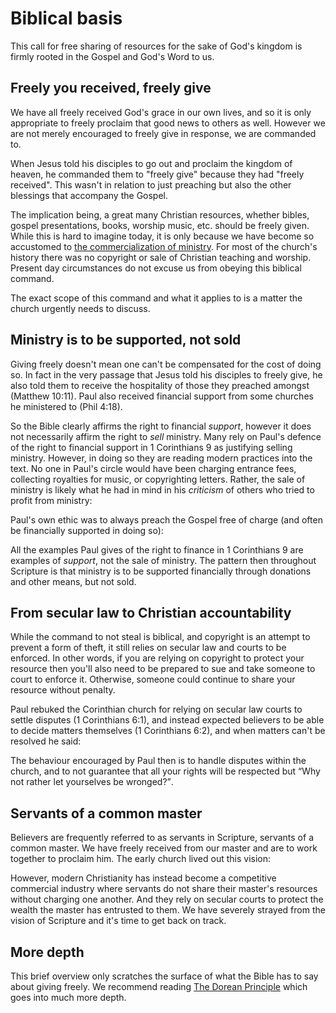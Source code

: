
<script lang='ts' setup>

import BibleQuote from '@/_comp/BibleQuote.vue'

</script>


# Biblical basis

This call for free sharing of resources for the sake of God's kingdom is firmly rooted in the Gospel and God's Word to us.


## Freely you received, freely give
We have all freely received God's grace in our own lives, and so it is only appropriate to freely proclaim that good news to others as well. However we are not merely encouraged to freely give in response, we are commanded to.

When Jesus told his disciples to go out and proclaim the kingdom of heaven, he commanded them to "freely give" because they had "freely received". This wasn't in relation to just preaching but also the other blessings that accompany the Gospel.

<BibleQuote passage='Matt 10:7-8'></BibleQuote>

The implication being, a great many Christian resources, whether bibles, gospel presentations, books, worship music, etc. should be freely given. While this is hard to imagine today, it is only because we have become so accustomed to [the commercialization of ministry](/explain/importance/#the-commercialization-of-ministry). For most of the church's history there was no copyright or sale of Christian teaching and worship. Present day circumstances do not excuse us from obeying this biblical command.

The exact scope of this command and what it applies to is a matter the church urgently needs to discuss.


## Ministry is to be supported, not sold
Giving freely doesn't mean one can't be compensated for the cost of doing so. In fact in the very passage that Jesus told his disciples to freely give, he also told them to receive the hospitality of those they preached amongst (Matthew 10:11). Paul also received financial support from some churches he ministered to (Phil 4:18).

So the Bible clearly affirms the right to financial _support_, however it does not necessarily affirm the right to _sell_ ministry. Many rely on Paul's defence of the right to financial support in 1 Corinthians 9 as justifying selling ministry. However, in doing so they are reading modern practices into the text. No one in Paul's circle would have been charging entrance fees, collecting royalties for music, or copyrighting letters. Rather, the sale of ministry is likely what he had in mind in his _criticism_ of others who tried to profit from ministry:

<BibleQuote passage='2 Cor 2:17'></BibleQuote>

Paul's own ethic was to always preach the Gospel free of charge (and often be financially supported in doing so):

<BibleQuote passage='1 Cor 9:18'></BibleQuote>

All the examples Paul gives of the right to finance in 1 Corinthians 9 are examples of _support_, not the sale of ministry. The pattern then throughout Scripture is that ministry is to be supported financially through donations and other means, but not sold.


## From secular law to Christian accountability
While the command to not steal is biblical, and copyright is an attempt to prevent a form of theft, it still relies on secular law and courts to be enforced. In other words, if you are relying on copyright to protect your resource then you'll also need to be prepared to sue and take someone to court to enforce it. Otherwise, someone could continue to share your resource without penalty.

Paul rebuked the Corinthian church for relying on secular law courts to settle disputes (1 Corinthians 6:1), and instead expected believers to be able to decide matters themselves (1 Corinthians 6:2), and when matters can't be resolved he said:

<BibleQuote passage='1 Cor 6:7'></BibleQuote>

The behaviour encouraged by Paul then is to handle disputes within the church, and to not guarantee that all your rights will be respected but <q>Why not rather let yourselves be wronged?</q>.


## Servants of a common master
Believers are frequently referred to as servants in Scripture, servants of a common master. We have freely received from our master and are to work together to proclaim him. The early church lived out this vision:

<BibleQuote passage='Acts 4:32'></BibleQuote>

However, modern Christianity has instead become a competitive commercial industry where servants do not share their master's resources without charging one another. And they rely on secular courts to protect the wealth the master has entrusted to them. We have severely strayed from the vision of Scripture and it's time to get back on track.


## More depth

This brief overview only scratches the surface of what the Bible has to say about giving freely. We recommend reading [The Dorean Principle](https://thedoreanprinciple.org/) which goes into much more depth.
